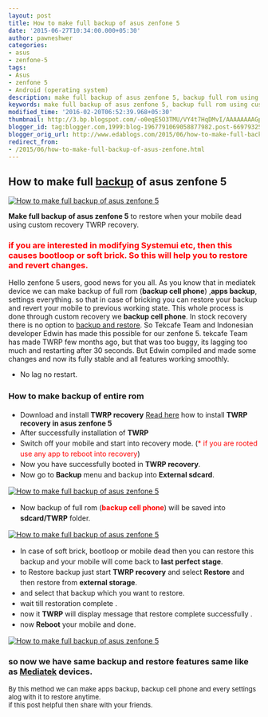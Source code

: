 ```yaml
---
layout: post
title: How to make full backup of asus zenfone 5
date: '2015-06-27T10:34:00.000+05:30'
author: pawneshwer
categories:
- asus
- zenfone-5
tags:
- Asus
- zenfone 5
- Android (operating system)
description: make full backup of asus zenfone 5, backup full rom using custom recovery TWRP inasus zenfone 5,recover from soft brick using TWRP custom recovery zenfone 5
keywords: make full backup of asus zenfone 5, backup full rom using custom recovery TWRP inasus zenfone 5,recover from soft brick using TWRP custom recovery zenfone 5
modified_time: '2016-02-20T06:52:39.968+05:30'
thumbnail: http://3.bp.blogspot.com/-o0eqE5O3TMU/VY4t7HqDMvI/AAAAAAAAGpc/_uluzj6ePXU/s72-c/How-to-make-full-backup-of-asus-zenfone-5.png
blogger_id: tag:blogger.com,1999:blog-1967791069058877982.post-6697932513308094698
blogger_orig_url: http://www.edablogs.com/2015/06/how-to-make-full-backup-of-asus-zenfone.html
redirect_from:
- /2015/06/how-to-make-full-backup-of-asus-zenfone.html
---
```


## How to make full [backup](http://en.wikipedia.org/wiki/Backup "Backup") of asus zenfone 5

[![How to make full backup of asus zenfone 5](http://3.bp.blogspot.com/-o0eqE5O3TMU/VY4t7HqDMvI/AAAAAAAAGpc/_uluzj6ePXU/s320/How-to-make-full-backup-of-asus-zenfone-5.png "How to make full backup of asus zenfone 5")](http://3.bp.blogspot.com/-o0eqE5O3TMU/VY4t7HqDMvI/AAAAAAAAGpc/_uluzj6ePXU/s1600/How-to-make-full-backup-of-asus-zenfone-5.png)

**Make full backup of asus zenfone 5** to restore when your mobile dead using custom recovery TWRP recovery.  

### <span style="color: red;">if you are interested in modifying Systemui etc, then this causes bootloop or soft brick. So this will help you to restore and revert changes.</span>

Hello zenfone 5 users, good news for you all. As you know that in mediatek device we can make backup of full rom (**backup cell phone**) ,**apps backup**, settings everything. so that in case of bricking you can restore your backup and revert your mobile to previous working state. This whole process is done through custom recovery we **backup cell phone**. In stock recovery there is no option to [backup and restore](http://en.wikipedia.org/wiki/Backup_and_Restore "Backup and Restore"). So Tekcafe Team and Indonesian developer Edwin has made this possible for our zenfone 5\. tekcafe Team has made TWRP few months ago, but that was too buggy, its lagging too much and restarting after 30 seconds. But Edwin compiled and made some changes and now its fully stable and all features working smoothly.  

*   No lag no restart.

### <span style="line-height: 1.5;">How to make backup of entire rom</span>

*   Download and install **TWRP recovery** [Read here](http://www.xdablogs.com/2015/06/twrp-recovery-for-zenfone-5-stable.html) how to install **TWRP recovery in asus zenfone 5**
*   <span style="line-height: 1.5;">After successfully installation of **TWRP**</span>
*   <span style="line-height: 1.5;">Switch off your mobile and start into recovery mode. (<span style="color: red;">* if you are rooted use any app to reboot into recovery</span>)</span>
*   <span style="line-height: 1.5;">Now you have successfully booted in **TWRP recovery**.</span>
*   <span style="line-height: 1.5;">Now go to **Backup** menu and backup into **External sdcard**.</span>

[![How to make full backup of asus zenfone 5](http://2.bp.blogspot.com/-VBnmg8Eq-a8/VY9i9o9ifAI/AAAAAAAAGrU/uCSUslmyJSY/s320/TWRP-Recovery-for-Zenfone-5-Stable-version-2.jpg "How to make full backup of asus zenfone 5")](http://2.bp.blogspot.com/-VBnmg8Eq-a8/VY9i9o9ifAI/AAAAAAAAGrU/uCSUslmyJSY/s1600/TWRP-Recovery-for-Zenfone-5-Stable-version-2.jpg)

*   <span style="line-height: 1.5;">Now backup of full rom (**<span style="color: red;">backup cell phone</span>**) will be saved into **sdcard/TWRP** folder.</span>

[![How to make full backup of asus zenfone 5](http://1.bp.blogspot.com/-ufMZtdzbZPQ/VY9i__3hhEI/AAAAAAAAGro/CLkpuMMqTiY/s320/TWRP-Recovery-for-Zenfone-5-Stable-version-6.jpg "How to make full backup of asus zenfone 5")](http://1.bp.blogspot.com/-ufMZtdzbZPQ/VY9i__3hhEI/AAAAAAAAGro/CLkpuMMqTiY/s1600/TWRP-Recovery-for-Zenfone-5-Stable-version-6.jpg)

*   <span style="line-height: 1.5;">In case of soft brick, bootloop or mobile dead then you can restore this backup and your mobile will come back to **last perfect stage**.</span>
*   <span style="line-height: 1.5;">to Restore backup just start **TWRP recovery** and select **Restore** and then restore from **external storage**.</span>
*   <span style="line-height: 1.5;">and select that backup which you want to restore.</span>
*   <span style="line-height: 1.5;">wait till restoration complete .</span>
*   <span style="line-height: 1.5;">now it **TWRP** will display message that restore complete successfully .</span>
*   <span style="line-height: 1.5;">now **Reboot** your mobile and done.</span>

[![How to make full backup of asus zenfone 5](http://2.bp.blogspot.com/-SecrIMDrckA/VY9i9t4BviI/AAAAAAAAGrQ/YNL58mwZAeY/s320/TWRP-Recovery-for-Zenfone-5-Stable-version-1.jpg "How to make full backup of asus zenfone 5")](http://2.bp.blogspot.com/-SecrIMDrckA/VY9i9t4BviI/AAAAAAAAGrQ/YNL58mwZAeY/s1600/TWRP-Recovery-for-Zenfone-5-Stable-version-1.jpg)

### so now we have same backup and restore features same like as [Mediatek](http://en.wikipedia.org/wiki/MediaTek "MediaTek") devices.  

<span style="font-weight: normal;"><span style="font-size: small;">By this method we can make </span></span><span style="font-size: small;">apps backup<span style="font-weight: normal;">, </span>backup cell phone <span style="font-weight: normal;">and every settings alog with it to restore anytime.</span></span>  
<span style="font-size: small;"><span style="font-weight: normal;">if this post helpful then share with your friends.</span></span>